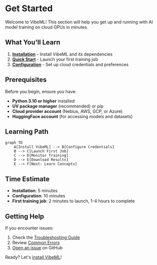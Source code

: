# Get Started

Welcome to VibeML! This section will help you get up and running with AI model training on cloud GPUs in minutes.

## What You'll Learn

1. **[Installation](installation.md)** - Install VibeML and its dependencies
2. **[Quick Start](quickstart.md)** - Launch your first training job
3. **[Configuration](configuration.md)** - Set up cloud credentials and preferences

## Prerequisites

Before you begin, ensure you have:

- **Python 3.10 or higher** installed
- **UV package manager** (recommended) or pip
- **Cloud provider account** (Nebius, AWS, GCP, or Azure)
- **HuggingFace account** (for accessing models and datasets)

## Learning Path

```mermaid
graph TD
    A[Install VibeML] --> B[Configure Credentials]
    B --> C[Launch First Job]
    C --> D[Monitor Training]
    D --> E[Download Results]
    E --> F[Next: Learn Concepts]
```

## Time Estimate

- **Installation**: 5 minutes
- **Configuration**: 10 minutes
- **First training job**: 2 minutes to launch, 1-4 hours to complete

## Getting Help

If you encounter issues:

1. Check the [Troubleshooting Guide](../playbooks/troubleshooting.md)
2. Review [Common Errors](../playbooks/common-errors.md)
3. [Open an issue](https://github.com/prassanna-ravishankar/vibeml/issues) on GitHub

Ready? Let's [install VibeML](installation.md)!
